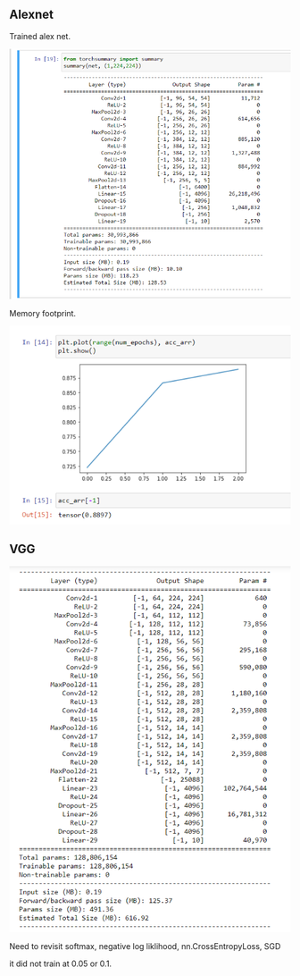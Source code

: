 ## Alexnet

Trained alex net.

![](alex_params.png)

Memory footprint.

![](alex_trained.png)

## VGG 

![](vgg_params.png)

Need to revisit softmax, negative log liklihood, nn.CrossEntropyLoss, SGD

it did not train at 0.05 or 0.1.